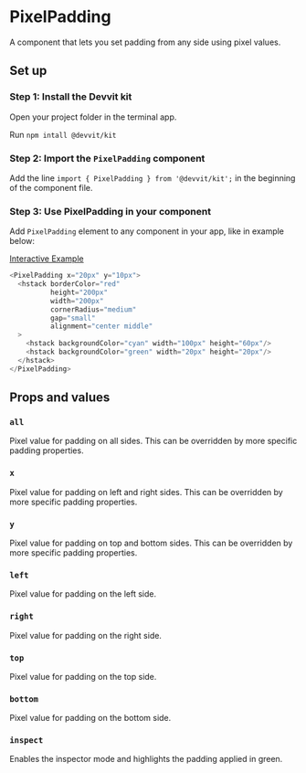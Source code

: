 # PixelPadding

A component that lets you set padding from any side using pixel values.

## Set up

### Step 1: Install the Devvit kit

Open your project folder in the terminal app.

Run `npm intall @devvit/kit`

### Step 2: Import the `PixelPadding` component

Add the line `import { PixelPadding } from '@devvit/kit';` in the beginning of the component file.

### Step 3: Use PixelPadding in your component

Add `PixelPadding` element to any component in your app, like in example below:

[Interactive Example](https://developers.reddit.com/play#pen/N4IgdghgtgpiBcIQBoQGcBOBjBICWUADgPYYAuABMACIwBudeZAvhQGYbFQUDkAAgBN6jMgHpCAVwBGAGzxYAtBEJ4eAHTAbaDJgDoIAgQGEJaMlwAKxMwBUAnoRgAKYBooVIseLwBy0GDzIbhQYMGBCGN4upjAYAJICzACUFAC8AHxUwe6hZBIYYBRO2e4UADx0ZhBYANYUEHIA5mCwYGSpaiBYYWSxFFB4hjIwnRQA7oNkABapwACMAAwLrFMweI1T7fNLzOklpeUWeAAeMDIWBgJ4YI31MjIdIIuEx6NSxGTmUI8AbAsvnT2hQOILKUyqtQo7wwESMxBkpEeoQEo32IPR7lW602jwATEsASA0RiQRMBNM8QTXkTgSSSVhSGBYgAlAx4UyPWBXCRQTrEunuRrKR5oKANGR82kCkENdYtHqPbptPoDIYjGnSihAzVgiF1KTVGqNTgScJwhEYRV2CCaEDjSYzTqLf7UihYjbtTp-QmibXS3VkQ1Qw3G4im4zwxGdY0wMKjMkUzr4wlutYeyk+v0ksqicGB2pZ0GiI6nc6Xa6NQvuHOVfM1QtJADcwWYGmSzc0nY0MGOJHIFAZYDMFBLZwuhgraSKhE4hDQ3m0Il0ACEEbU4URiEy2hZZ2gyqOyxObrviHP0klvAApADKAA1dABRYatSgZLLAvBsIoAQgAghgGAQHYuh4GgAFAXYTgzmeaC6FgUx4DIAihGAKQAD7oRQP4wXO8GIchqG6MMNzTCkrhSrk+SFGU6TALhcEIUhKFhMwObpB27itp27hftOe74cxREkY00xahQczkSUVEFOUdG6ApDGCYRrHsZxFDccEg7DkxyGrsQkKpBQSm6SxYAANoLAAuupfFOGQDgwMQ36mfpkI-qkRk8MQUgAFYwFgZA8BQmHYa5a41FJlEwHksm0cACm6CZBFmWxvrqZpwLaZQ4UGTUz4wK+U65ZCEBoBQN51gVr7qdlFBgQAEnqxUpW5+Uvj0ugOY4aSebweaGjwtVbsOYEAGrNUZJXtYVnXdTAvVebWg3DUOlBgQAWpNA6tRF1VzY5i28AAXnqQ3BHZP6Nc1ABkN3YeNt33VdaBbXWUUHDJNHyYpAmmahaUcS2GhaSNlCEOWNw2GeU5KeYhAhVhSl2IjxkCeKqNCGwEASDIZDjlcNyrcOEPHo0y4fF8sMCe8nxcKjyMM+j9yYzA2O4-jkONMT4NcwAMmzb5o7BxGC0zIvHOLeEY6FWM43jBMVjzxlc8y2JC0pGDq1LcGS6FSky1hcsc4rRMg1lYMUPDADqQGEI4GCnnOxVnnYTtoE4037W0yAUOZJQ8AmUyBAH7qbCHUo8AMYDWw6EcHFH1wNWm4dBJHYrHLH5LB2nCcZ8n6vx6U3lgLuMBoGgRfuDwoZjFXvDQhE9c8I3sTmqQzdNJsFMwm3kYYM3AgQBgNQ97C-fNwyBQsmypjNwatShuG7cD7nxdd2Qy4hiaZoT2v1dDyPW+LzvEYWkXVlNqDa31WATIYJVhruy7hBu3unu7Xl3tkL7-uR6EdBYhoACPvXgspmivmbkKQgF8r4WxvsaG0Ah-phCnI0GKN4ZwwAMBAWQMAjApVQh-ZibVv7KTMnA9wdVrj30foZeqaAmp1hKAAfnKANSECUFI0NiHQmo7tWC1x+roRB4QUFgDShw+sJRvCPWYVKdwbCKjNS4aBO+vC6wCIoEI1RojkGENUqIZaBY0TeDKKdOsVBEo8IfpovcgjOBjGEXo8RaULGGiBjxAclshBSAkI0Fe1MRbXDQI4QKFA2HAAXkaU+K9vCdAAMRYAAMy+IABydFYN4YAzAOzBC+kUEoAYgyqJtnbB2AiqzsOakHWYpNCaNAFmwFgViFK+P8SvZgvo0TKMsUI-kvSgxhy2PUis0NCCsFUe0gJ-culVPcMAGxfDuLZmMXUYZdSuYUzplASZiVpmdO6Qo0ogzahHPRDWPUVTimQlqfRVW6s9ltJgH4mZFo5lFNzFc4IcDcnm3mhVPAx0YAWElkZAABgAEmAGAHkUhYjMBeOCvJbRDp8O-lOCi7h5reDMFrM2XiGILmEHoNqcE+HPywuGNm1wYACFqgYsA157y6AIUJVBVLwg0qZPStsKKAWHlNo0Z+RksV3BkCw7wN4gUguOCi9wxxJWAuBaC9SdglXSpVXK822Kzwaplaq4ItMvj6q1epYYzTTWyvUlrD0VrDVeJCWEsgSr3jwmwWADsfywB1WNgrLmU4eAunOp2NgppAp4C3NojBWCcF4LZSpMAxDE3MofAmsyIUKDUrYLSgQl4KC3gfN-cyVkPw5BitRHa7KvGKIoBBYCoFwKAWAsmihaI2HiNMX7cRVkZF+xsm2c2YafVkEjYUBkr93ZODQGGbAMApVVQ6j7YWhA+ZgTIN4etdgyg1BgHYZyFBFykoiuSuxsELzEp0GQFcJ7dAUr3GWkIFbZK4TXWYXQyIJDdCcE4aoWBfZYHyKhMgKR3xivLbFQo4HSiJT-aA9wiVp2zu6ElPcLDdDmUA4BHopbImYaAzh3FyGYCodguh-D2G2hWSyVQZIoDvVcV9jk355tzY9j7JQP1lAj1kBQCAQBGA0BjoQHMZgQA)

```typescript jsx
<PixelPadding x="20px" y="10px">
  <hstack borderColor="red"
          height="200px"
          width="200px"
          cornerRadius="medium"
          gap="small"
          alignment="center middle"
  >
    <hstack backgroundColor="cyan" width="100px" height="60px"/>
    <hstack backgroundColor="green" width="20px" height="20px"/>
  </hstack>
</PixelPadding>
```

## Props and values

### `all`

Pixel value for padding on all sides. This can be overridden by more specific padding properties.

### `x`

Pixel value for padding on left and right sides. This can be overridden by more specific padding properties.

### `y`

Pixel value for padding on top and bottom sides. This can be overridden by more specific padding properties.

### `left`

Pixel value for padding on the left side.

### `right`

Pixel value for padding on the right side.

### `top`

Pixel value for padding on the top side.

### `bottom`

Pixel value for padding on the bottom side.

### `inspect`

Enables the inspector mode and highlights the padding applied in green.

